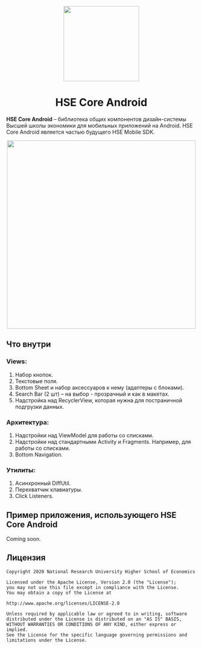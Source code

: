 <p align="center">
  <a href="https:/digital.hse.ru">
    <img width="200px" src="https://s3.hseapp.ru/media/hsecore/hse-digital-logo-light/image-1582238921120.svg">
  </a>
</p>

<h1 align="center">HSE Core Android</h1>


**HSE Core Android** – библиотека общих компонентов дизайн-системы Высшей школы экономики для мобильных приложений на Android. HSE Core Android является частью будущего HSE Mobile SDK.

<p align="center">
  <a href="https://vk.com/hseapp">
    <img width="500px" src="https://s3.hseapp.ru/media/hsecore/promo_1/image-1582238717260.png">
  </a>
</p>

## Что внутри

### Views:
1. Набор кнопок.
2. Текстовые поля.
3. Bottom Sheet и набор аксессуаров к нему (адаптеры с блоками).
4. Search Bar (2 шт) – на выбор - прозрачный и как в макетах.
5. Надстройка над RecyclerView, которая нужна для постраничной подгрузки данных.

### Архитектура:
1. Надстройки над ViewModel для работы со списками.
2. Надстройки над стандартными Activity и Fragments. Например, для работы со списками.
3. Bottom Navigation.

### Утилиты:
1. Асинхронный DiffUtil.
2. Перехватчик клавиатуры.
3. Click Listeners.

## Пример приложения, использующего HSE Core Android

Coming soon.

## Лицензия
```license
Copyright 2020 National Research University Higher School of Economics

Licensed under the Apache License, Version 2.0 (the "License");
you may not use this file except in compliance with the License.
You may obtain a copy of the License at

http://www.apache.org/licenses/LICENSE-2.0

Unless required by applicable law or agreed to in writing, software
distributed under the License is distributed on an "AS IS" BASIS,
WITHOUT WARRANTIES OR CONDITIONS OF ANY KIND, either express or implied.
See the License for the specific language governing permissions and
limitations under the License.
```
